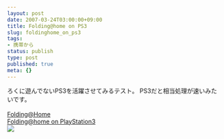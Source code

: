 ```yaml
---
layout: post
date: 2007-03-24T03:00:00+09:00
title: Folding@home on PS3
slug: foldinghome_on_ps3
tags:
- 携帯から
status: publish
type: post
published: true
meta: {}
---
```

<div class="caption">ろくに遊んでないPS3を活躍させてみるテスト。
PS3だと相当処理が速いみたいです。
<br>
<br>
<a href="http://folding.stanford.edu/japanese/">Folding@Home
</a>
<br>
<a href="http://www.scei.co.jp/folding/jp/">Folding@home on PlayStation3
</a>
</div>
<div class="photo"><img src="/images/uploads/blog-photo-1174670283.51-0.jpg" /></div>
